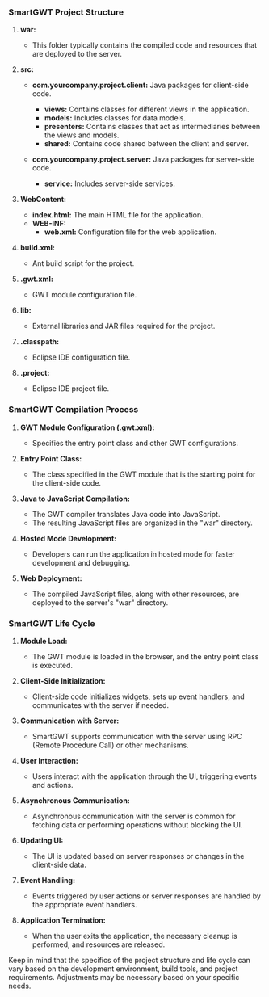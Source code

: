 ### SmartGWT Project Structure

1. **war:**
   - This folder typically contains the compiled code and resources that are deployed to the server.

2. **src:**
   - **com.yourcompany.project.client:** Java packages for client-side code.
     - **views:** Contains classes for different views in the application.
     - **models:** Includes classes for data models.
     - **presenters:** Contains classes that act as intermediaries between the views and models.
     - **shared:** Contains code shared between the client and server.

   - **com.yourcompany.project.server:** Java packages for server-side code.
     - **service:** Includes server-side services.

3. **WebContent:**
   - **index.html:** The main HTML file for the application.
   - **WEB-INF:**
     - **web.xml:** Configuration file for the web application.

4. **build.xml:**
   - Ant build script for the project.

5. **.gwt.xml:**
   - GWT module configuration file.

6. **lib:**
   - External libraries and JAR files required for the project.

7. **.classpath:**
   - Eclipse IDE configuration file.

8. **.project:**
   - Eclipse IDE project file.

### SmartGWT Compilation Process

1. **GWT Module Configuration (.gwt.xml):**
   - Specifies the entry point class and other GWT configurations.

2. **Entry Point Class:**
   - The class specified in the GWT module that is the starting point for the client-side code.

3. **Java to JavaScript Compilation:**
   - The GWT compiler translates Java code into JavaScript.
   - The resulting JavaScript files are organized in the "war" directory.

4. **Hosted Mode Development:**
   - Developers can run the application in hosted mode for faster development and debugging.

5. **Web Deployment:**
   - The compiled JavaScript files, along with other resources, are deployed to the server's "war" directory.

### SmartGWT Life Cycle

1. **Module Load:**
   - The GWT module is loaded in the browser, and the entry point class is executed.

2. **Client-Side Initialization:**
   - Client-side code initializes widgets, sets up event handlers, and communicates with the server if needed.

3. **Communication with Server:**
   - SmartGWT supports communication with the server using RPC (Remote Procedure Call) or other mechanisms.

4. **User Interaction:**
   - Users interact with the application through the UI, triggering events and actions.

5. **Asynchronous Communication:**
   - Asynchronous communication with the server is common for fetching data or performing operations without blocking the UI.

6. **Updating UI:**
   - The UI is updated based on server responses or changes in the client-side data.

7. **Event Handling:**
   - Events triggered by user actions or server responses are handled by the appropriate event handlers.

8. **Application Termination:**
   - When the user exits the application, the necessary cleanup is performed, and resources are released.

Keep in mind that the specifics of the project structure and life cycle can vary based on the development environment, build tools, and project requirements. Adjustments may be necessary based on your specific needs.